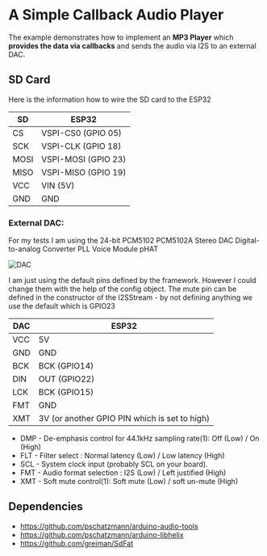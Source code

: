# A Simple Callback Audio Player

The example demonstrates how to implement an __MP3 Player__ which __provides the data via callbacks__ and sends the audio via I2S to an external DAC. 

## SD Card

Here is the information how to wire the SD card to the ESP32

| SD    | ESP32 
|-------|-----------------------
| CS    | VSPI-CS0 (GPIO 05) 
| SCK   | VSPI-CLK (GPIO 18) 
| MOSI  | VSPI-MOSI (GPIO 23) 
| MISO  | VSPI-MISO (GPIO 19) 
| VCC   | VIN (5V) 
| GND   | GND 


### External DAC:

For my tests I am using the 24-bit PCM5102 PCM5102A Stereo DAC Digital-to-analog Converter PLL Voice Module pHAT

![DAC](https://pschatzmann.github.io/arduino-audio-tools/resources/dac.jpeg)

I am just using the default pins defined by the framework. However I could change them with the help of the config object. The mute pin can be defined in the constructor of the I2SStream - by not defining anything we use the default which is GPIO23

 
DAC  |	ESP32
-----|----------------
VCC  |	5V
GND  |	GND
BCK  |	BCK (GPIO14)
DIN  |	OUT (GPIO22)
LCK  |	BCK (GPIO15)
FMT  |	GND
XMT  |	3V (or another GPIO PIN which is set to high)

- DMP - De-emphasis control for 44.1kHz sampling rate(1): Off (Low) / On (High)
- FLT - Filter select : Normal latency (Low) / Low latency (High)
- SCL - System clock input (probably SCL on your board).
- FMT - Audio format selection : I2S (Low) / Left justified (High)
- XMT - Soft mute control(1): Soft mute (Low) / soft un-mute (High)



## Dependencies

- https://github.com/pschatzmann/arduino-audio-tools
- https://github.com/pschatzmann/arduino-libhelix
- https://github.com/greiman/SdFat
